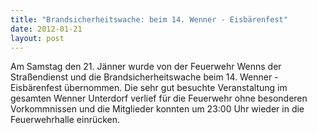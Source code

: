 ```yaml
---
title: "Brandsicherheitswache: beim 14. Wenner - Eisbärenfest"
date: 2012-01-21
layout: post
---
```


Am Samstag den 21. Jänner wurde von der Feuerwehr Wenns der Straßendienst und die Brandsicherheitswache beim 14. Wenner - Eisbärenfest übernommen. Die sehr gut besuchte Veranstaltung im gesamten Wenner Unterdorf verlief für die Feuerwehr ohne besonderen Vorkommnissen und die Mitglieder konnten um 23:00 Uhr wieder in die Feuerwehrhalle einrücken.
